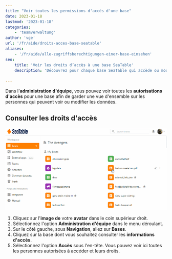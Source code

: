 ```yaml
---
title: "Voir toutes les permissions d'accès d'une base"
date: 2023-01-18
lastmod: '2023-01-18'
categories:
    - 'teamverwaltung'
author: 'vge'
url: '/fr/aide/droits-acces-base-seatable'
aliases:
    - '/fr/aide/alle-zugriffsberechtigungen-einer-base-einsehen'
seo:
    title: 'Voir les droits d’accès à une base SeaTable'
    description: 'Découvrez pour chaque base SeaTable qui accède ou modifie les données. Gardez une gestion claire et sécurisée grâce au panneau d’administration d’équipe.'

---
```


Dans l'**administration d'équipe**, vous pouvez voir toutes les **autorisations d'accès** pour une base afin de garder une vue d'ensemble sur les personnes qui peuvent voir ou modifier les données.

## Consulter les droits d'accès

![Consulter tous les accès d'une base](images/Alle-Zugriffsmoeglichkeiten-einer-Base-einsehen-1.gif)

1. Cliquez sur l'**image de** votre **avatar** dans le coin supérieur droit.
2. Sélectionnez l'option **Administration d'équipe** dans le menu déroulant.
3. Sur le côté gauche, sous **Navigation**, allez sur **Bases**.
4. Cliquez sur la base dont vous souhaitez consulter les **informations d'accès**.
5. Sélectionnez l'option **Accès** sous l'en-tête. Vous pouvez voir ici toutes les personnes autorisées à accéder et leurs droits.
